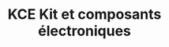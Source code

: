 ---
title: "KCE Kit et composants électroniques"
url: /perigueux/kce-kit-et-composants-electroniques/
shop: Elektronik
---